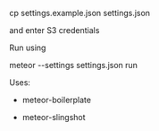 cp settings.example.json settings.json 

and enter S3 credentials

Run using 

meteor --settings settings.json run

Uses:

* meteor-boilerplate

* meteor-slingshot
